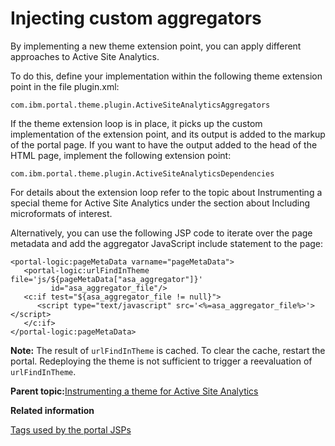 # Injecting custom aggregators

By implementing a new theme extension point, you can apply different approaches to Active Site Analytics.

To do this, define your implementation within the following theme extension point in the file plugin.xml:

```
com.ibm.portal.theme.plugin.ActiveSiteAnalyticsAggregators
```

If the theme extension loop is in place, it picks up the custom implementation of the extension point, and its output is added to the markup of the portal page. If you want to have the output added to the head of the HTML page, implement the following extension point:

```
com.ibm.portal.theme.plugin.ActiveSiteAnalyticsDependencies
```

For details about the extension loop refer to the topic about Instrumenting a special theme for Active Site Analytics under the section about Including microformats of interest.

Alternatively, you can use the following JSP code to iterate over the page metadata and add the aggregator JavaScript include statement to the page:

```
<portal-logic:pageMetaData varname="pageMetaData">
   <portal-logic:urlFindInTheme file='js/${pageMetaData["asa_aggregator"]}' 
         id="asa_aggregator_file"/>
   <c:if test="${asa_aggregator_file != null}">
      <script type="text/javascript" src='<%=asa_aggregator_file%>'></script>
   </c:if>
</portal-logic:pageMetaData>
```

**Note:** The result of `urlFindInTheme` is cached. To clear the cache, restart the portal. Redeploying the theme is not sufficient to trigger a reevaluation of `urlFindInTheme`.

**Parent topic:**[Instrumenting a theme for Active Site Analytics](../admin-system/sa_asa_use_theme.md)

**Related information**  


[Tags used by the portal JSPs](../dev-portlet/dgn_ptltld.md)


